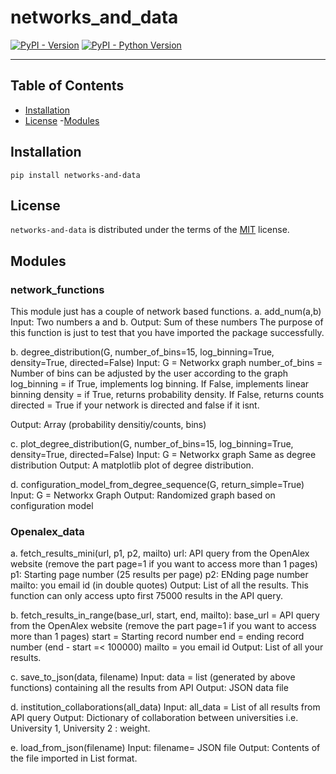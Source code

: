 # networks_and_data

[![PyPI - Version](https://img.shields.io/pypi/v/networks-and-data.svg)](https://pypi.org/project/networks-and-data)
[![PyPI - Python Version](https://img.shields.io/pypi/pyversions/networks-and-data.svg)](https://pypi.org/project/networks-and-data)

-----

## Table of Contents

- [Installation](#installation)
- [License](#license)
-[Modules](#Modules)

## Installation

```console
pip install networks-and-data
```

## License

`networks-and-data` is distributed under the terms of the [MIT](https://spdx.org/licenses/MIT.html) license.

## Modules 
### network_functions 
This module just has a couple of network based functions. 
a. add_num(a,b)
   Input: Two numbers a and b. 
   Output: Sum of these numbers 
The purpose of this function is just to test that you have imported the package successfully. 

b. degree_distribution(G, number_of_bins=15, log_binning=True, density=True, directed=False)
   Input: 
   G = Networkx graph 
   number_of_bins = Number of bins can be adjusted by the user according to the graph 
   log_binning = if True, implements log binning. If False, implements linear binning 
   density = if True, returns probability density. If False, returns counts 
   directed = True if your network is directed and false if it isnt. 

   Output: 
   Array (probability densitiy/counts, bins)

c. plot_degree_distribution(G, number_of_bins=15, log_binning=True, density=True, directed=False)
   Input: 
   G = Networkx graph 
   Same as degree distribution
   Output:
   A matplotlib plot of degree distribution. 

d. configuration_model_from_degree_sequence(G, return_simple=True)
   Input: 
   G = Networkx Graph 
   Output: 
   Randomized graph based on configuration model

### Openalex_data
a. fetch_results_mini(url, p1, p2, mailto)
   url: API query from the OpenAlex website (remove the part page=1 if you want to access more than 1 pages)
   p1: Starting page number (25 results per page)
   p2: ENding page number 
   mailto: you email id (in double quotes)
   Output: 
   List of all the results. This function can only access upto first 75000 results in the API query. 

b. fetch_results_in_range(base_url, start, end, mailto):
   base_url = API query from the OpenAlex website (remove the part page=1 if you want to access more than 1 pages)
   start = Starting record number 
   end = ending record number (end - start =< 100000)
   mailto = you email id 
   Output: 
   List of all your results. 

c. save_to_json(data, filename)
   Input: 
   data = list (generated by above functions) containing all the results from API 
   Output: 
   JSON data file 

d. institution_collaborations(all_data)
   Input: 
   all_data = List of all results from API query 
   Output:
   Dictionary of collaboration between universities i.e. University 1, University 2 : weight. 

e. load_from_json(filename)
   Input: 
   filename= JSON file 
   Output:
   Contents of the file imported in List format. 
   
